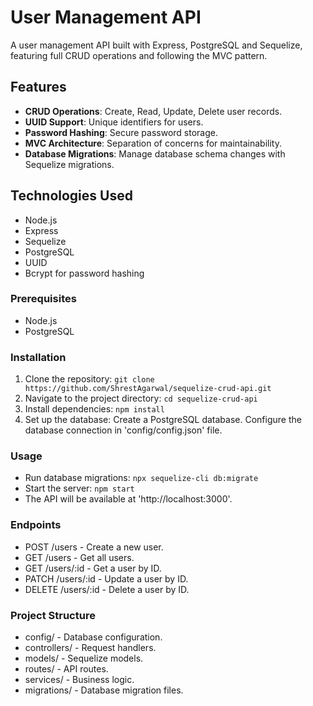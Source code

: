 # User Management API

A user management API built with Express, PostgreSQL and Sequelize, featuring full CRUD operations and following the MVC pattern.

## Features

- **CRUD Operations**: Create, Read, Update, Delete user records.
- **UUID Support**: Unique identifiers for users.
- **Password Hashing**: Secure password storage.
- **MVC Architecture**: Separation of concerns for maintainability.
- **Database Migrations**: Manage database schema changes with Sequelize migrations.

## Technologies Used

- Node.js
- Express
- Sequelize
- PostgreSQL
- UUID
- Bcrypt for password hashing

### Prerequisites

- Node.js
- PostgreSQL

### Installation

1. Clone the repository:
   ```git clone https://github.com/ShrestAgarwal/sequelize-crud-api.git```
2. Navigate to the project directory:
   ```cd sequelize-crud-api```
3. Install dependencies:
   ```npm install```
4. Set up the database:
   Create a PostgreSQL database.
   Configure the database connection in 'config/config.json' file.

### Usage
- Run database migrations: ```npx sequelize-cli db:migrate```
- Start the server: ```npm start```
- The API will be available at 'http://localhost:3000'.

### Endpoints
- POST /users \- Create a new user.
- GET /users \- Get all users.
- GET /users/:id \- Get a user by ID.
- PATCH /users/:id \- Update a user by ID.
- DELETE /users/:id \- Delete a user by ID.

### Project Structure
- config/ \- Database configuration.
- controllers/ \- Request handlers.
- models/ \- Sequelize models.
- routes/ \- API routes.
- services/ \- Business logic.
- migrations/ \- Database migration files.